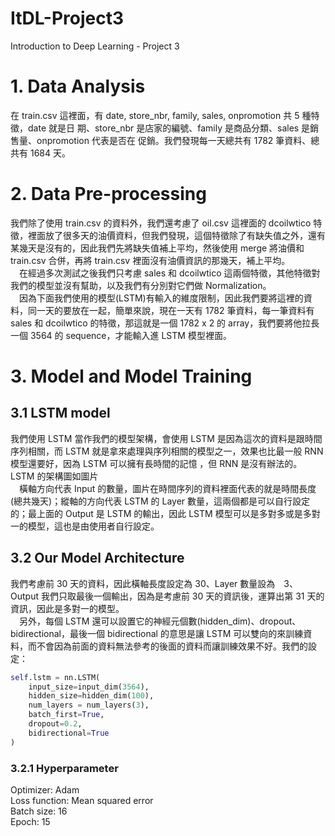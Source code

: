 # ItDL-Project3
Introduction to Deep Learning - Project 3

# 1. Data Analysis

在 train.csv 這裡面，有 date, store_nbr, family, sales, onpromotion 共 5 種特徵，date 就是日
期、store_nbr 是店家的編號、family 是商品分類、sales 是銷售量、onpromotion 代表是否在
促銷。我們發現每一天總共有 1782 筆資料、總共有 1684 天。


# 2. Data Pre-processing

我們除了使用 train.csv 的資料外，我們還考慮了 oil.csv 這裡面的 dcoilwtico 特徵，裡面放了很多天的油價資料，但我們發現，這個特徵除了有缺失值之外，還有某幾天是沒有的，因此我們先將缺失值補上平均，然後使用 merge 將油價和 train.csv 合併，再將 train.csv 裡面沒有油價資訊的那幾天，補上平均。<br>
　在經過多次測試之後我們只考慮 sales 和 dcoilwtico 這兩個特徵，其他特徵對我們的模型並沒有幫助，以及我們有分別對它們做 Normalization。<br>
　因為下面我們使用的模型(LSTM)有輸入的維度限制，因此我們要將這裡的資料，同一天的要放在一起，簡單來說，現在一天有 1782 筆資料，每一筆資料有 sales 和 dcoilwtico 的特徵，那這就是一個 1782 x 2 的 array，我們要將他拉長一個 3564 的 sequence，才能輸入進 LSTM 模型裡面。

# 3. Model and Model Training
## 3.1 LSTM model
我們使用 LSTM 當作我們的模型架構，會使用 LSTM 是因為這次的資料是跟時間序列相關，而 LSTM 就是拿來處理與序列相關的模型之一，效果也比最一般 RNN 模型還要好，因為 LSTM 可以擁有長時間的記憶 ，但 RNN 是沒有辦法的。LSTM 的架構圖如圖片</br>
　橫軸方向代表 Input 的數量，圖片在時間序列的資料裡面代表的就是時間長度(總共幾天)；縱軸的方向代表 LSTM 的 Layer 數量，這兩個都是可以自行設定的；最上面的 Output 是 LSTM 的輸出，因此 LSTM 模型可以是多對多或是多對一的模型，這也是由使用者自行設定。

## 3.2 Our Model Architecture
我們考慮前 30 天的資料，因此橫軸長度設定為 30、Layer 數量設為　3、Output 我們只取最後一個輸出，因為是考慮前 30 天的資訊後，運算出第 31 天的資訊，因此是多對一的模型。<br>
　另外，每個 LSTM 還可以設置它的神經元個數(hidden_dim)、dropout、bidirectional，最後一個 bidirectional 的意思是讓 LSTM 可以雙向的來訓練資料，而不會因為前面的資料無法參考的後面的資料而讓訓練效果不好。我們的設定：<br>
```python
self.lstm = nn.LSTM(
    input_size=input_dim(3564),
    hidden_size=hidden_dim(100),
    num_layers = num_layers(3),
    batch_first=True,
    dropout=0.2,
    bidirectional=True
)
```

### 3.2.1 Hyperparameter
Optimizer: Adam<br>
Loss function: Mean squared error<br>
Batch size: 16<br>
Epoch: 15<br>


